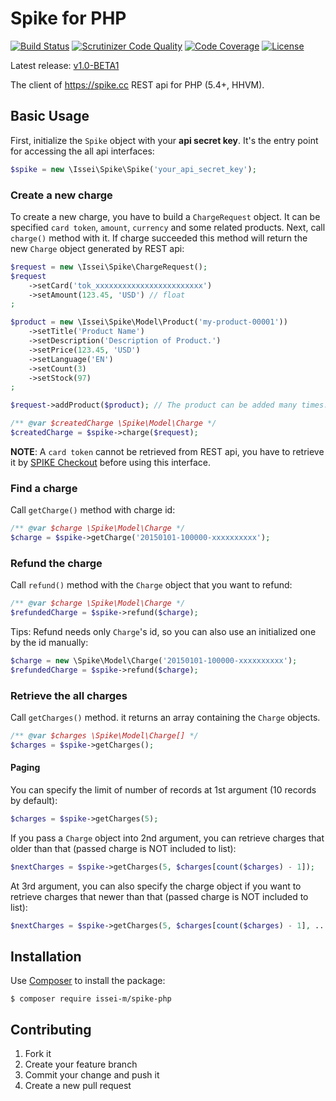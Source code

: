 Spike for PHP
=============

[![Build Status](https://travis-ci.org/issei-m/spike-php.svg)](https://travis-ci.org/issei-m/spike-php)
[![Scrutinizer Code Quality](https://scrutinizer-ci.com/g/issei-m/spike-php/badges/quality-score.png?b=master)](https://scrutinizer-ci.com/g/issei-m/spike-php/?branch=master)
[![Code Coverage](https://scrutinizer-ci.com/g/issei-m/spike-php/badges/coverage.png?b=master)](https://scrutinizer-ci.com/g/issei-m/spike-php/?branch=master)
[![License](https://poser.pugx.org/issei-m/spike-php/license.svg)](https://packagist.org/packages/issei-m/spike-php)

Latest release: [v1.0-BETA1](https://packagist.org/packages/issei-m/spike-php#v1.0-BETA1)

The client of https://spike.cc REST api for PHP (5.4+, HHVM).

Basic Usage
-----------

First, initialize the `Spike` object with your **api secret key**. It's the entry point for accessing the all api interfaces:

```php
$spike = new \Issei\Spike\Spike('your_api_secret_key');
```

### Create a new charge

To create a new charge, you have to build a `ChargeRequest` object. It can be specified `card token`, `amount`, `currency` and some related products. Next, call `charge()` method with it. If charge succeeded this method will return the new `Charge` object generated by REST api:

```php
$request = new \Issei\Spike\ChargeRequest();
$request
    ->setCard('tok_xxxxxxxxxxxxxxxxxxxxxxxx')
    ->setAmount(123.45, 'USD') // float
;

$product = new \Issei\Spike\Model\Product('my-product-00001'))
    ->setTitle('Product Name')
    ->setDescription('Description of Product.')
    ->setPrice(123.45, 'USD')
    ->setLanguage('EN')
    ->setCount(3)
    ->setStock(97)
;

$request->addProduct($product); // The product can be added many times.

/** @var $createdCharge \Spike\Model\Charge */
$createdCharge = $spike->charge($request);
```

**NOTE**: A `card token` cannot be retrieved from REST api, you have to retrieve it by [SPIKE Checkout] before using this interface.

### Find a charge

Call `getCharge()` method with charge id:

```php
/** @var $charge \Spike\Model\Charge */
$charge = $spike->getCharge('20150101-100000-xxxxxxxxxx');
```

### Refund the charge

Call `refund()` method with the `Charge` object that you want to refund:

```php
/** @var $charge \Spike\Model\Charge */
$refundedCharge = $spike->refund($charge);
```

Tips: Refund needs only `Charge`'s id, so you can also use an initialized one by the id manually:

```php
$charge = new \Spike\Model\Charge('20150101-100000-xxxxxxxxxx');
$refundedCharge = $spike->refund($charge);
```

### Retrieve the all charges

Call `getCharges()` method. it returns an array containing the `Charge` objects.

```php
/** @var $charges \Spike\Model\Charge[] */
$charges = $spike->getCharges();
```

#### Paging

You can specify the limit of number of records at 1st argument (10 records by default):

```php
$charges = $spike->getCharges(5);
```

If you pass a `Charge` object into 2nd argument, you can retrieve charges that older than that (passed charge is NOT included to list):

```php
$nextCharges = $spike->getCharges(5, $charges[count($charges) - 1]);
```

At 3rd argument, you can also specify the charge object if you want to retrieve charges that newer than that (passed charge is NOT included to list):

```php
$nextCharges = $spike->getCharges(5, $charges[count($charges) - 1], ...);
```

Installation
------------

Use [Composer] to install the package:

```
$ composer require issei-m/spike-php
```

Contributing
------------

1. Fork it
2. Create your feature branch
3. Commit your change and push it
4. Create a new pull request

[SPIKE Checkout]: https://spike.cc/dashboard/developer/docs/references#a1
[Composer]: https://getcomposer.org
